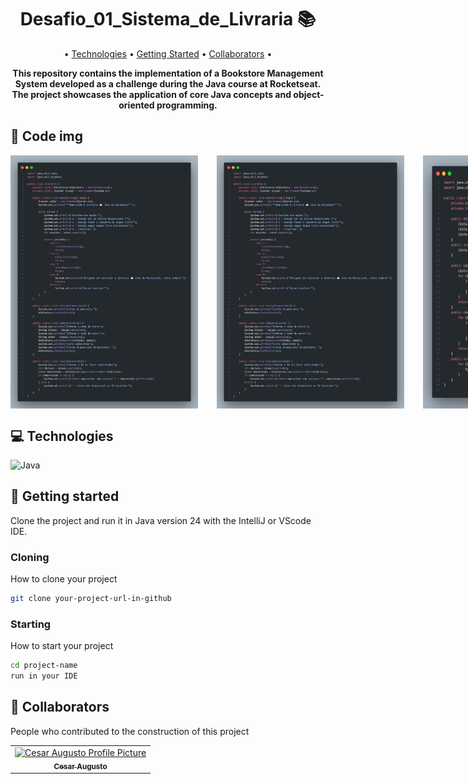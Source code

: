 <h1 align="center" style="font-weight: bold;">Desafio_01_Sistema_de_Livraria 📚</h1>

<p align="center">
 • <a href="#tech">Technologies</a> • 
 <a href="#started">Getting Started</a> • 
 <a href="#colab">Collaborators</a> •
</p>

<p align="center">
    <b>This repository contains the implementation of a Bookstore Management System developed as a challenge during the Java course at Rocketseat. The project showcases the application of core Java concepts and object-oriented programming.</b>
</p>

<!-- <p align="center">
     <a href="PROJECT__URL">📱 Visit this Project</a>
</p> -->

<h2 id="layout">🎨 Code img</h2>
<div style="display: flex; justify-content: space-between; gap: 30px;">
  <img src="https://raw.githubusercontent.com/Cesar19Augusto/Curso_Java_Rocketseat/main/Desafio_01_Sistema_de_Livraria/img/code1.png" alt="Image code1" width="300px"/>
  <img src="https://raw.githubusercontent.com/Cesar19Augusto/Curso_Java_Rocketseat/main/Desafio_01_Sistema_de_Livraria/img/1code.png" alt="Image code1" width="300px"/>
  <img src="https://raw.githubusercontent.com/Cesar19Augusto/Curso_Java_Rocketseat/main/Desafio_01_Sistema_de_Livraria/img/2code.png" alt="Image code2" width="300px"/>
  <img src="https://raw.githubusercontent.com/Cesar19Augusto/Curso_Java_Rocketseat/main/Desafio_01_Sistema_de_Livraria/img/3code.png" alt="Image code3" width="300px"/>
</div>

<h2 id="technologies">💻 Technologies</h2>

![Java](https://img.shields.io/badge/java-%23ED8B00.svg?style=for-the-badge&logo=openjdk&logoColor=white)

<h2 id="started">🚀 Getting started</h2>

Clone the project and run it in Java version 24 with the IntelliJ or VScode IDE.

<h3>Cloning</h3>

How to clone your project

```bash
git clone your-project-url-in-github
```

<h3>Starting</h3>

How to start your project

```bash
cd project-name
run in your IDE
```

<h2 id="colab">🤝 Collaborators</h2>

People who contributed to the construction of this project

<table>
  <tr>
    <td align="center">
      <a href="https://www.linkedin.com/in/cesaraugusto875/">
        <img src="https://avatars.githubusercontent.com/u/79229452?s=400&u=76bc95ac47e156acc7c339a7c3f981211c259df5&v=4;" width="100px;" alt="Cesar Augusto Profile Picture"/><br>
        <sub>
          <b>Cesar Augusto</b>
        </sub>
      </a>
    </td>
  </tr>
</table>
